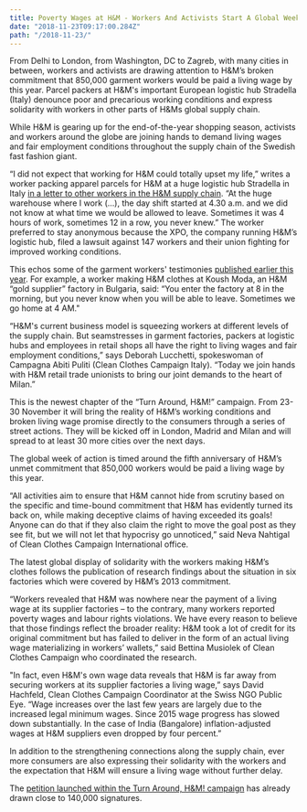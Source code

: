 ```yaml
---
title: Poverty Wages at H&M - Workers And Activists Start A Global Week of Action
date: "2018-11-23T09:17:00.284Z"
path: "/2018-11-23/"
---
```


From Delhi to London, from Washington, DC to Zagreb, with many cities in between, workers and activists are drawing attention to H&M’s broken commitment that 850,000 garment workers would be paid a living wage by this year. Parcel packers at H&M's important European logistic hub Stradella (Italy) denounce poor and precarious working conditions and express solidarity with workers in other parts of H&Ms global supply chain.

<!-- end -->

While H&M is gearing up for the end-of-the-year shopping season, activists and workers around the globe are joining hands to demand living wages and fair employment conditions throughout the supply chain of the Swedish fast fashion giant.

“I did not expect that working for H&M could totally upset my life,” writes a worker packing apparel parcels for H&M at a huge logistic hub Stradella in Italy [in a letter to other workers in the H&M supply chain](https://turnaroundhm.org/letter-italy-logistics/). “At the huge warehouse where I work (…), the day shift started at 4.30 a.m. and we did not know at what time we would be allowed to leave. Sometimes it was 4 hours of work, sometimes 12 in a row, you never knew.” The worker preferred to stay anonymous because the XPO, the company running H&M’s logistic hub, filed a lawsuit against 147 workers and their union fighting for improved working conditions.

This echos some of the garment workers' testimonies [published earlier this year](https://turnaroundhm.org/wage-research-september-2018/). For example, a worker making H&M clothes at Koush Moda, an H&M “gold supplier” factory in Bulgaria, said: “You enter the factory at 8 in the morning, but you never know when you will be able to leave. Sometimes we go home at 4 AM."

“H&M's current business model is squeezing workers at different levels of the supply chain. But seamstresses in garment factories, packers at logistic hubs and employees in retail shops all have the right to living wages and fair employment conditions,” says Deborah Lucchetti, spokeswoman of Campagna Abiti Puliti (Clean Clothes Campaign Italy). “Today we join hands with H&M retail trade unionists to bring our joint demands to the heart of Milan.”

This is the newest chapter of the “Turn Around, H&M!” campaign. From 23-30 November it will bring the reality of H&M’s working conditions and broken living wage promise directly to the consumers through a series of street actions. They will be kicked off in London, Madrid and Milan and will spread to at least 30 more cities over the next days.

The global week of action is timed around the fifth anniversary of H&M’s unmet commitment that 850,000 workers would be paid a living wage by this year.

“All activities aim to ensure that H&M cannot hide from scrutiny based on the specific and time-bound commitment that H&M has evidently turned its back on, while making deceptive claims of having exceeded its goals! Anyone can do that if they also claim the right to move the goal post as they see fit, but we will not let that hypocrisy go unnoticed,” said Neva Nahtigal of Clean Clothes Campaign International office.

The latest global display of solidarity with the workers making H&M’s clothes follows the publication of research findings about the situation in six factories which were covered by H&M’s 2013 commitment.

“Workers revealed that H&M was nowhere near the payment of a living wage at its supplier factories – to the contrary, many workers reported poverty wages and labour rights violations. We have every reason to believe that those findings reflect the broader reality: H&M took a lot of credit for its original commitment but has failed to deliver in the form of an actual living wage materializing in workers’ wallets,” said Bettina Musiolek of Clean Clothes Campaign who coordinated the research.

"In fact, even H&M's own wage data reveals that H&M is far away from securing workers at its supplier factories a living wage,” says David Hachfeld, Clean Clothes Campaign Coordinator at the Swiss NGO Public Eye. “Wage increases over the last few years are largely due to the increased legal minimum wages. Since 2015 wage progress has slowed down substantially. In the case of India (Bangalore) inflation-adjusted wages at H&M suppliers even dropped by four percent.”

In addition to the strengthening connections along the supply chain, ever more consumers are also expressing their solidarity with the workers and the expectation that H&M will ensure a living wage without further delay.

The [petition launched within the Turn Around, H&M! campaign](https://act.wemove.eu/campaigns/Living-Wages-HM) has already drawn close to 140,000 signatures.